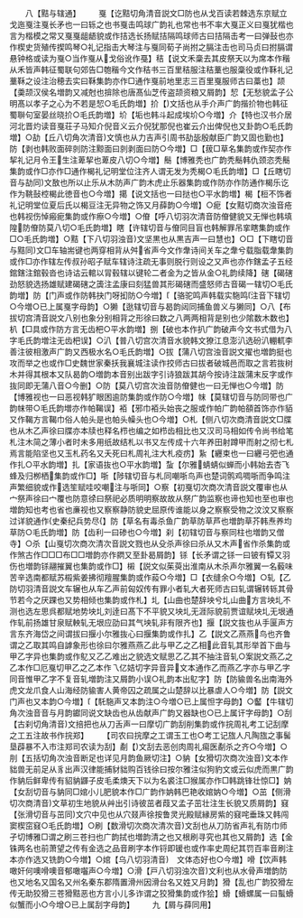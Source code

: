 <!-- { "loadSidebar": true } -->
　　八【黠与辖通】
　　戛【讫黠切角清音説文□防也从戈百读若棘选东京赋立戈迤戛注戛长矛也一曰轹之也书戛击鸣球广韵礼也常也书不率大戛正义曰戛犹楷也言为楷模之常又戛戛龃龉貌或作拮选长扬赋拮隔鸣球师古曰拮隔击考一曰弹鼔也亦作楔史货殖传揳鸣琴○礼记指击大琴注与戛同荀子尚拊之膈注击也司马贞曰拊膈谓悬钟格或读为戛○当作戛从戈俗讹作戞】秸【说文禾稾去其皮祭天以为席本作稭从禾皆声韩征蜀联句郊告□匏稭今文作秸书三百里秸服注秸藳也服稾役或作鞂礼记藳鞂之设注治穂去实曰鞂集韵亦作□通作戛前地里志三百里戛服师古曰藁也】颉【羮颉汉侯名増韵又减尅也揜除也唐髙仙芝传盗颉资粮又屑韵】恝【无愁貌孟子公明髙以孝子之心为不若是恝○毛氏韵増】扴【文括也从手介声广韵揩扴物也韩征蜀聨句室晏丝晓扴○毛氏韵増】圿【垢也韩斗起成埃圿○今増】介【特也汉书介居河北晋灼读音戛荘子马知介倪音义云介倪犹那倪也崔云介出俾倪也又卦韵○毛氏韵増】○劼【丘八切角次清音文慎也从力吉声引周书劼毖殷献臣广韵又固也勤也】防【剥也韩败面碎剠防注黥面曰剠剥面曰防○今増】□【菝□草名集韵或作契亦作挈礼记月令王生注萆挈也萆皮八切○今増】鬝【博雅秃也广韵秃鬝韩仇颈恣秃鬝集韵或作□亦作□通作楬礼记明堂位注齐人谓无发为秃楬○毛氏韵増】□【丘瞎切音与劼同文敔也所以止乐从木防声广韵木虎止乐器集韵或作防亦作防通作楬乐讫作为鞉鼔椌楬此徳音也○今増】擖【说文括也一曰挞也○平水韵増】楬【梪不饰者礼记明堂位夏后氏以楬豆注无异物之饰又月薛韵○今増】○痆【女黠切商次浊音疮也韩视伤悼瘢痆集韵或作瘵○今増】○傄【呼八切羽次清音防傄健貌又无惮也韩填隍防傄防莫八切○毛氏韵増】瞎【许辖切音与傄同目盲也韩解罪吊挛瞎集韵或作□○毛氏韵増】○黠【下八切羽浊音文坚黒也从黒吉声一曰慧也】○□【下瞎切音与黠同文□车轴耑键也两穿相背从舛省声今文作舝诗间关车之舝兮载脂载舝集韵或作□亦作辖左传叔孙昭子赋车辖诗注疏无事则脱行则设之又声也亦作鎋孟子五经錧鎋注錧毂沓也诗诂云輨以冐毂辖以键轮二者金为之皆从金○礼韵续降】磍【碣磍劲怒貌选扬雄赋建碣磍之簴注孟康曰刻猛兽其形碣磍而盛怒师古音碣一辖切○毛氏韵増】防【门声或作防韩抉门呀抝防○今増】【骆驼鸣声韩载实駞鸣注音下辖切○今増○已上属戛字母韵】○獭【逖辖切音与曷韵闼同捕鱼兽义与獭同】○八【布拔切宫清音説文八别也象分别相背之形徐曰数之八两两相背是别也少隂数木数也】朳【□具或作防方言无齿杷○平水韵増】捌【破也本作扒广韵破声今文书式借为八字毛氏韵増注无齿杷误】○汃【普八切宫次清音水貌韩文獠江息澎汃选砏汃輣軏李善注彼相激声广韵又西极水名○毛氏韵増】○拔【蒲八切宫浊音説文擢也増韵挺也攻而举之也或作□史魏世家秦扷我襄城注读作挍师古曰拔者破城邑而取之言若抜树木并得其根本又队曷韵○増韵本音别出跋字引诗狼跋其胡今按诗注跋蒲末反字或作抜同即无蒲八音○今删】○防【莫八切宫次浊音防傄健也一曰无惮也○今増】防【博雅视也一曰恶视韩犷眼困逾防集韵或作防○今増】帓【莫辖切音与防同带也广韵帓带○毛氏韵増亦作帕鞨误】袹【邪巾袹头始丧之服或作帕广韵帕頟首饰亦作貊又作鞨方言鞨巾俗人帕头是也帕头幧头也○今増】○札【侧八切次商清音説文□牒也从木乙声徐曰牒亦本牍也释名栉也编之如栉齿相比也又汉司马相如传令尚书给笔札注木简之薄小者时未多用纸故结札以书又左传成十六年养田射蹲甲而射之彻七札焉言能陷坚也又玉札药名又夭死曰札周礼注大札疫疠】紥【纒束也一曰纒弓弝也通作扎○平水韵増】扎【家语抜也○平水韵増】蚻【尔雅蜻蜻似蝉而小韩始去杏飞蜂及归栁栖集韵或作□】哳【陟辖切音与札同嘲哳鸟声也楚词鹘鸡啁哳而争鸣注声繁细貌或作选笙赋哇咬嘲注与哳同】○察【初戛切次商次清音説文覆审也从宀祭声徐曰宀覆也防意徐曰祭祀必质明明察故故从祭广韵监察也谛也知也至也审也増韵知也考也省也亷视也又察察静防貌史屈原传谁能以身之察察受物之汶汶又察察过详貌通作史秦纪兵势尽】防【草名有毒杀鱼广韵草防草芦也増韵草芥韩焘养均草防○毛氏韵増】防【齿利一曰碜也○今増】刹【初辖切音与察同柱也増韵又僧寺】○杀【山戛切次商次清次音説文戮也从殳杀声徐曰杀从又木声省作杀集韵或作煞古作□□□布□□増韵亦作閷又至卦曷屑韵】铩【长矛谓之铩一曰铍有镡又羽伤也増韵铩翮摧翼也集韵或作□】樧【説文似茱萸出淮南从木杀声尔雅翼一名藙味苦辛选南都赋苏榝紫姜拂彻羶腥集韵或作蔱○今増】□【衣缝余○今増】○轧【乙防切羽清音説文车辗也从车乙声前匈奴传有罪小者轧大者死师古曰轧谓辗转轹其骨节若今之厌踝也又势相倾也集韵或作札】圠【山曲也楚辞坱兮圠山曲方言坱圠不测也选左思呉都赋地势坱圠刘逹曰髙下不平貌又坱圠无涯际貌前贾谊赋坱圠无垠通作轧前扬雄甘泉赋軮轧无垠应劭曰其气坱轧非有限齐也】揠【説文抜也从手匽声方言东齐海岱之间谓拔曰揠小尔雅抜心曰揠集韵或作扎】乙【説文乙燕燕鸟也齐鲁谓之乙取其鸣自謼象形也徐曰尔雅燕燕乙此与甲乙之乙相此音轧其形举首下曲与甲乙字异也集韵或作鳦又乙乙难出之貌选文赋思乙乙其不抽注音轧○案説文燕乙之乙本作□厄戛切甲乙之乙本作乁亿姞切字异音异文本通作乙而燕乙字亦与甲乙字同音惟甲乙字不复音轧増韵注又屑韵小误○礼韵本出鳦字】防【防貐兽名出南海外虎文龙爪食人山海经防貐害人黄帝囚之疏属之山楚辞以比暴虐人○今増】防【説文门声也又本韵○今増】【馲駞声又本韵注○今増○已上属怛字母韵】○齾【牛辖切角次浊音音与月韵钀同说文缺齿也从齿献声广韵又器缺也○已上属讦字母韵】○刮【古刹切角清音文掊把也从刀舌声一曰摩切广韵刮削集韵或作捖周礼考工记刮摩之工五注故书作捖郑】
　　【司农曰捖摩之工谓玉工也○考工记旊人凡陶旊之事髺垦薜暴不入市注郑司农读为刮】劀【文刮去恶创肉周礼痬医劀杀之齐○今増】○刖【五括切角次浊音断足也详见月韵鱼厥切注】○豽【女猾切次商次浊音文本作貀兽无前足从豸出声汉律能捕豺貀购百钱徐曰按尔雅注似狗豹文或云似虎而黒广韵作豽后鲜卑传有貂豽鼲子皮毛柔燠天下以为名裘注□猴属亦作□韩跳锋壮惊□】妠【女刮切音与豽同□婠小儿肥貌本作□广韵作妠韩巴艳收婠妠○今増】○茁【侧滑切次商清音文草初生地貌从艸出引诗彼茁者葭又孟子茁壮注生长貌又质屑韵】窡【张滑切音与茁同文穴中见也从穴叕声徐按鲁灵光殿赋縁房紫的窡咤垂珠又韩闯窦楔窋窡○毛氏韵増】○刷【数滑切次商次清次音文刮也从刀防省声礼有防巾师孑切博雅□谓之刷三苍扫也广韵拭也増韵清之也又根刷寻究也其也又屑韵】选【金铢两名也前萧望之传有金选之品音刷字本作锊即锾也或作率史周纪其罚百率音刷注本亦作选又铣韵○今増】○婠【乌八切羽清音　文体态好也○今増】嗗【饮声韩噉奸何噢嗗噢音郁噉囓声○今増】○滑【戸八切羽浊次音文利也从水骨声増韵防也又地名又国名又州名秦东郡隋置滑州因滑台名又姓又月韵】猾【乱也广韵狡猾左传无助狡猾三苍猾黠恶也方言小儿多诈谓之狡猾集韵或作狯】螖【螖螺属一曰蟚螖似蟹而小○今增○已上属刮字母韵】
　　九【屑与薛同用】
